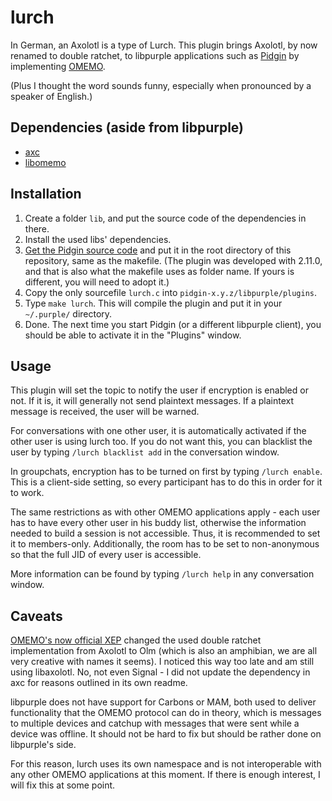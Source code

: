 # lurch
In German, an Axolotl is a type of Lurch. This plugin brings Axolotl, by now renamed to double ratchet, to libpurple applications such as [Pidgin](https://www.pidgin.im/) by implementing [OMEMO](https://conversations.im/omemo/).

(Plus I thought the word sounds funny, especially when pronounced by a speaker of English.)

## Dependencies (aside from libpurple)
* [axc](https://github.com/gkdr/axc)
* [libomemo](https://github.com/gkdr/libomemo)

## Installation
1. Create a folder `lib`, and put the source code of the dependencies in there.
2. Install the used libs' dependencies.
3. [Get the Pidgin source code](https://www.pidgin.im/download/) and put it in the root directory of this repository, same as the makefile. (The plugin was developed with 2.11.0, and that is also what the makefile uses as folder name. If yours is different, you will need to adopt it.)
4. Copy the only sourcefile `lurch.c` into `pidgin-x.y.z/libpurple/plugins`.
5. Type `make lurch`. This will compile the plugin and put it in your `~/.purple/` directory.
6. Done. The next time you start Pidgin (or a different libpurple client), you should be able to activate it in the "Plugins" window.

## Usage
This plugin will set the topic to notify the user if encryption is enabled or not. If it is, it will generally not send plaintext messages. If a plaintext message is received, the user will be warned.

For conversations with one other user, it is automatically activated if the other user is using lurch too. If you do not want this, you can blacklist the user by typing `/lurch blacklist add` in the conversation window.


In groupchats, encryption has to be turned on first by typing `/lurch enable`. This is a client-side setting, so every participant has to do this in order for it to work.

The same restrictions as with other OMEMO applications apply - each user has to have every other user in his buddy list, otherwise the information needed to build a session is not accessible. Thus, it is recommended to set it to members-only.
Additionally, the room has to be set to non-anonymous so that the full JID of every user is accessible.

More information can be found by typing `/lurch help` in any conversation window.

## Caveats
[OMEMO's now official XEP](https://xmpp.org/extensions/xep-0384.html) changed the used double ratchet implementation from Axolotl to Olm (which is also an amphibian, we are all very creative with names it seems). I noticed this way too late and am still using libaxolotl. No, not even Signal - I did not update the dependency in axc for reasons outlined in its own readme.

libpurple does not have support for Carbons or MAM, both used to deliver functionality that the OMEMO protocol can do in theory, which is messages to multiple devices and catchup with messages that were sent while a device was offline.
It should not be hard to fix but should be rather done on libpurple's side.

For this reason, lurch uses its own namespace and is not interoperable with any other OMEMO applications at this moment.
If there is enough interest, I will fix this at some point.


